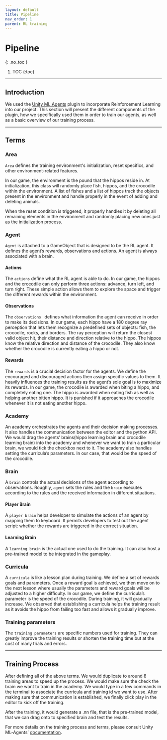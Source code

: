 ```yaml
---
layout: default
title: Pipeline
nav_order: 1
parent: RL training
---
```


# Pipeline
{: .no_toc }


1. TOC
{:toc}

---
## Introduction
We used the [Unity ML Agents](https://github.com/Unity-Technologies/ml-agents) plugin to incorporate Reinforcement Learning into our project. This section will present the different components of the plugin, how we specifically used them in order to train our agents, as well as a basic overview of our training process.

---
## Terms

### Area
`Area` defines the training environment's initialization, reset specifics, and other environment-related features. 

In our game, the environment is the pound that the hippos reside in. 
At initialization, this class will randomly place fish, hippos, and the crocodile within the environment.
A list of fishes and a list of hippos track the objects present in the environment and handle properly in the event of adding and deleting animals.

When the reset condition is triggered, it properly handles it by deleting all remaining elements in the environment and randomly placing new ones just as the initialization process.

### Agent
`Agent` is attached to a GameObject that is designed to be the RL agent. It defines the agent’s rewards, observations and actions. An agent is always associated with a brain.

#### Actions
The `actions` define what the RL agent is able to do. In our game, the hippos and the crocodile can only perform three actions: advance, turn left, and turn right.
These simple action allows them to explore the space and trigger the different rewards within the environment.

#### Observations
The `observations ` defines what information the agent can receive in order to make its decisions. 
In our game, each hippo have a 180 degree ray perception that lets them recognize a predefined sets of objects: fish, the crocodile, rocks, and borders. The ray perception will return the closest valid object hit, their distance and direction relative to the hippo. The hippos know the relative direction and distance of the crocodile. They also know whether the crocodile is currently eating a hippo or not.

#### Rewards
The `rewards` is a crucial decision factor for the agents. We define the encouraged and discouraged actions then assign specific values to them. It heavily influences the training results as the agent’s sole goal is to maximize its rewards. 
In our game, the crocodile is awarded when biting a hippo, and completely eating one.
The hippo is awarded when eating fish as well as helping another bitten hippo. It is punished if it approaches the crocodile whenever it is not eating another hippo.

### Academy
An academy orchestrates the agents and their decision making processes. It also handles the communication between the editor and the python API.
We would drag the agents’ brains(hippo learning brain and crocodile learning brain) into the academy and whenever we want to train a particular brain, we would tick the checkbox next to it. The academy also handles setting the curricula’s parameters. In our case, that would be the speed of the crocodile. 

### Brain
A `brain` controls the actual decisions of the agent according to observations. Roughly, `agent` sets the rules and the `brain` executes according to the rules and the received information in different situations.

#### Player Brain
A `player brain` helps developer to simulate the actions of an agent by mapping them to keyboard. It permits developers to test out the agent script: whether the rewards are triggered in the correct situation.

#### Learning Brain
A `learning brain` is the actual one used to do the training. It can also host a pre-trained model to be integrated in the gameplay.

### Curricula
A `curricula` is like a lesson plan during training. We define a set of rewards goals and parameters. Once a reward goal is achieved, we then move on to the next lesson where usually the parameters and reward goals will be adjusted to a higher difficulty.
In our game, we define the curricula’s parameter is the speed of the crocodile. During training, it will gradually increase. We observed that establishing a curricula helps the training result as it avoids the hippo from failing too fast and allows it gradually improve.

### Training parameters
The `training parameters` are specific numbers used for training. They can greatly improve the training results or shorten the training time but at the cost of many trials and errors.

---
## Training Process
After defining all of the above terms. We would duplicate to around 8 training areas to speed up the process. We would make sure the check the brain we want to train in the academy. We would type in a few commands in the terminal to associate the curricula and training id we want to use. After making sure that communication is established, we finally click play in the editor to kick off the training.

After the training, it would generate a .nn file, that is the pre-trained model, that we can drag onto to specified brain and test the results.

For more details on the training process and terms, please consult Unity ML-Agents’ [documentation](https://github.com/Unity-Technologies/ml-agents/blob/master/docs/Readme.md).


